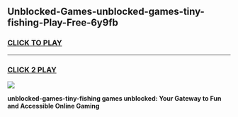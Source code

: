 
## Unblocked-Games-unblocked-games-tiny-fishing-Play-Free-6y9fb
<h3>
<a href="https://premium76.site?title=unblocked-games-tiny-fishing&ref=18A1">CLICK TO PLAY</a></h3>
<hr>

<h3>
<a href="https://premium76.site?title=unblocked-games-tiny-fishing&ref=18A1">CLICK 2 PLAY</a>
  
</h3>

<a href="https://premium76.site?title=unblocked-games-tiny-fishing&ref=18A1"><img src="https://clearcache.store/games.png"></a>


**unblocked-games-tiny-fishing games unblocked: Your Gateway to Fun and Accessible Online Gaming**
